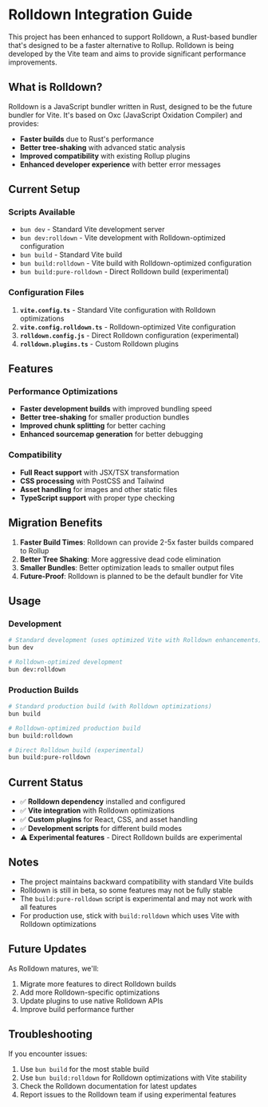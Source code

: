 # Rolldown Integration Guide

This project has been enhanced to support Rolldown, a Rust-based bundler that's designed to be a faster alternative to Rollup. Rolldown is being developed by the Vite team and aims to provide significant performance improvements.

## What is Rolldown?

Rolldown is a JavaScript bundler written in Rust, designed to be the future bundler for Vite. It's based on Oxc (JavaScript Oxidation Compiler) and provides:

- **Faster builds** due to Rust's performance
- **Better tree-shaking** with advanced static analysis
- **Improved compatibility** with existing Rollup plugins
- **Enhanced developer experience** with better error messages

## Current Setup

### Scripts Available

- `bun dev` - Standard Vite development server
- `bun dev:rolldown` - Vite development with Rolldown-optimized configuration
- `bun build` - Standard Vite build
- `bun build:rolldown` - Vite build with Rolldown-optimized configuration
- `bun build:pure-rolldown` - Direct Rolldown build (experimental)

### Configuration Files

1. **`vite.config.ts`** - Standard Vite configuration with Rolldown optimizations
2. **`vite.config.rolldown.ts`** - Rolldown-optimized Vite configuration
3. **`rolldown.config.js`** - Direct Rolldown configuration (experimental)
4. **`rolldown.plugins.ts`** - Custom Rolldown plugins

## Features

### Performance Optimizations

- **Faster development builds** with improved bundling speed
- **Better tree-shaking** for smaller production bundles
- **Improved chunk splitting** for better caching
- **Enhanced sourcemap generation** for better debugging

### Compatibility

- **Full React support** with JSX/TSX transformation
- **CSS processing** with PostCSS and Tailwind
- **Asset handling** for images and other static files
- **TypeScript support** with proper type checking

## Migration Benefits

1. **Faster Build Times**: Rolldown can provide 2-5x faster builds compared to Rollup
2. **Better Tree Shaking**: More aggressive dead code elimination
3. **Smaller Bundles**: Better optimization leads to smaller output files
4. **Future-Proof**: Rolldown is planned to be the default bundler for Vite

## Usage

### Development

```bash
# Standard development (uses optimized Vite with Rolldown enhancements)
bun dev

# Rolldown-optimized development
bun dev:rolldown
```

### Production Builds

```bash
# Standard production build (with Rolldown optimizations)
bun build

# Rolldown-optimized production build
bun build:rolldown

# Direct Rolldown build (experimental)
bun build:pure-rolldown
```

## Current Status

- ✅ **Rolldown dependency** installed and configured
- ✅ **Vite integration** with Rolldown optimizations
- ✅ **Custom plugins** for React, CSS, and asset handling
- ✅ **Development scripts** for different build modes
- ⚠️ **Experimental features** - Direct Rolldown builds are experimental

## Notes

- The project maintains backward compatibility with standard Vite builds
- Rolldown is still in beta, so some features may not be fully stable
- The `build:pure-rolldown` script is experimental and may not work with all features
- For production use, stick with `build:rolldown` which uses Vite with Rolldown optimizations

## Future Updates

As Rolldown matures, we'll:
1. Migrate more features to direct Rolldown builds
2. Add more Rolldown-specific optimizations
3. Update plugins to use native Rolldown APIs
4. Improve build performance further

## Troubleshooting

If you encounter issues:
1. Use `bun build` for the most stable build
2. Use `bun build:rolldown` for Rolldown optimizations with Vite stability
3. Check the Rolldown documentation for latest updates
4. Report issues to the Rolldown team if using experimental features
